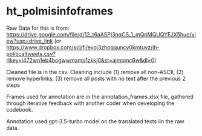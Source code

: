 # ht_polmisinfoframes

Raw Data for this is from: https://drive.google.com/file/d/12_t6aASPj3nqCS_1_mQpMQUQYFJX5huo/view?usp=drive_link (or https://www.dropbox.com/scl/fi/evol3zhogquncy0kmtuyz/jh-politicaltweets.csv?rlkey=i472wn1eb4bogwwmamp1zkkj0&st=ajmpmc6w&dl=0)

Cleaned file is in the csv. Cleaning include (1) remove all non-ASCII, (2) remove hyperlinks, (3) remove all posts with no text after the previous 2 steps

Frames used for annotation are in the annotation_frames.xlsx file, gathered through iterative feedback with another coder when developing the codebook. 

Annotation used gpt-3.5-turbo model on the translated texts iin the raw data. 
